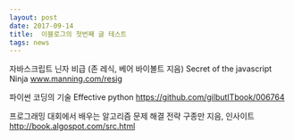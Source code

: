 ```yaml
---
layout: post
date: 2017-09-14
title:  이블로그의 첫번째 글 테스트
tags: news
---
```

자바스크립트 닌자 비급 (존 레식, 베어 바이볼트 지음)
 Secret of the javascript Ninja
 www.manning.com/resig
 
 파이썬 코딩의 기술
 Effective python
 https://github.com/gilbutITbook/006764
 
 프로그래밍 대회에서 배우는 알고리즘 문제 해결 전략
 구종만 지음, 인사이트
 http://book.algospot.com/src.html
